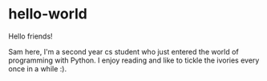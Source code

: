 # hello-world

Hello friends! 

Sam here, I'm a second year cs student who just entered the world of programming with Python.
I enjoy reading and like to tickle the ivories every once in a while :).
